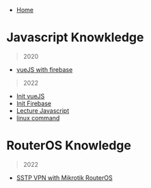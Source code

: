 - [Home](https://github.com/monpopza)

# Javascript Knowkledge
> 2020
- [vueJS with firebase](https://github.com/monpopza/knowledge/blob/main/setup-vuejs-with-firebase.md)
> 2022 
- [Init vueJS](https://github.com/monpopza/knowledge/blob/main/create%20Vue.js%203.md)
- [Init Firebase](https://github.com/monpopza/knowledge/blob/main/Firebase.md)
- [Lecture Javascript](https://github.com/monpopza/knowledge/blob/main/Javascript_Basic.md)
- [linux command](https://github.com/monpopza/knowledge/blob/main/linux_command.md)

# RouterOS Knowledge
> 2022 
- [SSTP VPN with Mikrotik RouterOS](https://github.com/monpopza/knowledge/blob/main/mikrotik_sstp_doc.md)
